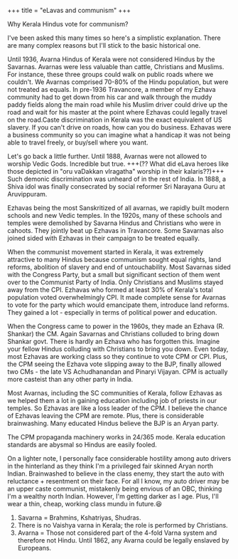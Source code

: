 +++
title = "eLavas and communism"
+++

Why Kerala Hindus vote for communism?


I've been asked this many times so here's a simplistic explanation. There are many complex reasons but I'll stick to the basic historical one. 

Until 1936, Avarna Hindus of Kerala were not considered Hindus by the Savarnas. Avarnas were less valuable than cattle, Christians and Muslims. For instance, these three groups could walk on public roads where we couldn't. We Avarnas comprised 70-80% of the Hindu population, but were not treated as equals. In pre-1936 Travancore, a member of my Ezhava community had to get down from his car and walk through the muddy paddy fields along the main road while his Muslim driver could drive up the road and wait for his master at the point where Ezhavas could legally travel on the road.Caste discrimination in Kerala was the exact equivalent of US slavery. If you can't drive on roads, how can you do business. Ezhavas were a business community so you can imagine what a handicap it was not being able to travel freely, or buy/sell where you want.

Let's go back a little further. Until 1888, Avarnas were not allowed to worship Vedic Gods. Incredible but true. +++(?? What did eLava heroes like those depicted in "oru vaDakkan vIragatha" worship in their kalaris??)+++ Such demonic discrimination was unheard of in the rest of India. In 1888, a Shiva idol was finally consecrated by social reformer Sri Narayana Guru at Aruvippuram. 

Ezhavas being the most Sanskritized of all avarnas, we rapidly built modern schools and new Vedic temples. In the 1920s, many of these schools and temples were demolished by Savarna Hindus and Christians who were in cahoots. They jointly beat up Ezhavas in Travancore. Some Savarnas also joined sided with Ezhavas in their campaign to be treated equally. 

When the communist movement started in Kerala, it was extremely attractive to many Hindus because communism sought equal rights, land reforms, abolition of slavery and end of untouchability. Most Savarnas sided with the Congress Party, but a small but significant section of them went over to the Communist Party of India. Only Christians and Muslims stayed away from the CPI. Ezhavas who formed at least 30% of Kerala's total population voted overwhelmingly CPI. It made complete sense for Avarnas to vote for the party which would emancipate them, introduce land reforms. They gained a lot - especially in terms of political power and education.

When the Congress came to power in the 1960s, they made an Ezhava (R. Shankar) the CM. Again Savarnas and Christians colluded to bring down Shankar govt. There is hardly an Ezhava who has forgotten this. Imagine your fellow Hindus colluding with Christians to bring you down. Even today, most Ezhavas are working class so they continue to vote CPM or CPI. Plus, the CPM seeing the Ezhava vote slipping away to the BJP, finally allowed two CMs - the late VS Achudhanandan and Pinaryi Vijayan. CPM is actually more casteist than any other party in India.

Most Avarnas, including the SC communities of Kerala, follow Ezhavas as we helped them a lot in gaining education including job of priests in our temples. So Ezhavas are like a loss leader of the CPM. I believe the chance of Ezhavas leaving the CPM are remote. Plus, there is considerable brainwashing. Many educated Hindus believe the BJP is an Aryan party. 

The CPM propaganda machinery works in 24/365 mode. Kerala education standards are abysmal so Hindus are easily fooled.

On a lighter note, I personally face considerable hostility among auto drivers in the hinterland as they think I'm a privileged fair skinned Aryan north Indian. Brainwashed to believe in the class enemy, they start the auto with reluctance + resentment on their face. For all I know, my auto driver may be an upper caste communist, mistakenly being envious of an OBC, thinking I'm a wealthy north Indian. However, I'm getting darker as I age. Plus, I'll wear a thin, cheap, working class mundu in future.😆


1. Savarna = Brahmins, Kshatriyas, Shudras.
2. There is no Vaishya varna in Kerala; the role is performed by Christians.
3. Avarna = Those not considered part of the 4-fold Varna system and therefore not Hindu. Until 1862, any Avarna could be legally enslaved by Europeans.
